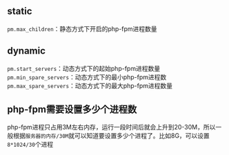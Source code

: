 ## static
`pm.max_children`：静态方式下开启的php-fpm进程数量


## dynamic
`pm.start_servers`：动态方式下的起始php-fpm进程数量
`pm.min_spare_servers`：动态方式下的最小php-fpm进程数
`pm.max_spare_servers`：动态方式下的最大php-fpm进程数量


## php-fpm需要设置多少个进程数
php-fpm进程只占用3M左右内存，运行一段时间后就会上升到20-30M，所以一般根据`服务器的内存/30M`就可以知道要设置多少个进程了。比如8G，可以设置`8*1024/30`个进程
